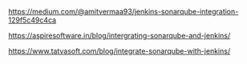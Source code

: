 https://medium.com/@amitvermaa93/jenkins-sonarqube-integration-129f5c49c4ca


https://aspiresoftware.in/blog/intergrating-sonarqube-and-jenkins/

https://www.tatvasoft.com/blog/integrate-sonarqube-with-jenkins/

